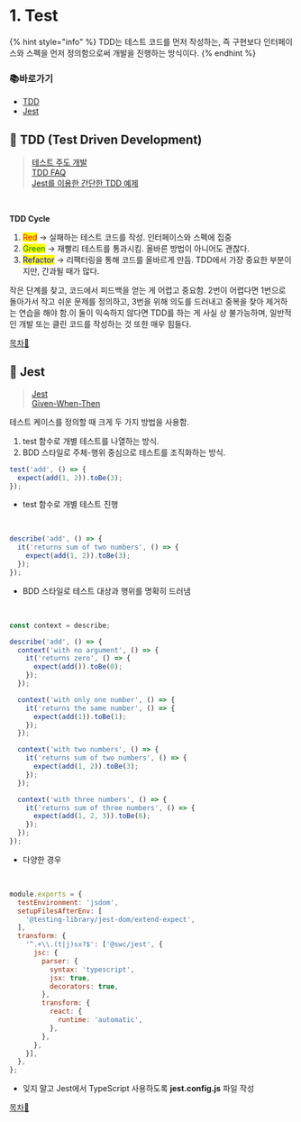 # 1. Test

{% hint style="info" %}
TDD는 테스트 코드를 먼저 작성하는, 즉 구현보다 인터페이스와 스펙을 먼저 정의함으로써 개발을 진행하는 방식이다.
{% endhint %}

### 📚바로가기

- [TDD](5.-test.md#tdd)
- [Jest](5.-test.md#jest)

## 📍 TDD (Test Driven Development)

> [테스트 주도 개발](https://github.com/ahastudio/til/blob/main/agile/test-driven-development.md)\
> [TDD FAQ](https://github.com/ahastudio/til/blob/main/blog/2016/12-03-tdd-faq.md)\
> [Jest를 이용한 간단한 TDD 예제](https://github.com/ahastudio/til/blob/main/jest/20201204-simple-tdd-example.md)

</br>

**TDD Cycle**

1. <mark style="color:red;">Red</mark> → 실패하는 테스트 코드를 작성. 인터페이스와 스펙에 집중
2. <mark style="color:green;">Green</mark> → 재빨리 테스트를 통과시킴. 올바른 방법이 아니어도 괜찮다.
3. <mark style="color:blue;">Refactor</mark> → 리팩터링을 통해 코드를 올바르게 만듬. TDD에서 가장 중요한 부분이지만, 간과될 때가 많다.

작은 단계를 찾고, 코드에서 피드백을 얻는 게 어렵고 중요함. 2번이 어렵다면 1번으로 돌아가서 작고 쉬운 문제를 정의하고, 3번을 위해 의도를 드러내고 중복을 찾아 제거하는 연습을 해야 함.이 둘이 익숙하지 않다면 TDD를 하는 게 사실 상 불가능하며, 일반적인 개발 또는 클린 코드를 작성하는 것 또한 매우 힘들다.

[목차🔺](5.-test.md#undefined)

## 📍 Jest

> [Jest](https://jestjs.io/)\
> [Given-When-Then](https://github.com/ahastudio/til/blob/main/blog/2018/12-08-given-when-then.md)

테스트 케이스를 정의할 때 크게 두 가지 방법을 사용함.

1. test 함수로 개별 테스트를 나열하는 방식.
2. BDD 스타일로 주체-행위 중심으로 테스트를 조직화하는 방식.

```typescript
test('add', () => {
  expect(add(1, 2)).toBe(3);
});
```

- test 함수로 개별 테스트 진행
</br>

```typescript
describe('add', () => {
  it('returns sum of two numbers', () => {
    expect(add(1, 2)).toBe(3);
  });
});
```

- BDD 스타일로 테스트 대상과 행위를 명확히 드러냄
</br>

```typescript
const context = describe;

describe('add', () => {
  context('with no argument', () => {
    it('returns zero', () => {
      expect(add()).toBe(0);
    });
  });

  context('with only one number', () => {
    it('returns the same number', () => {
      expect(add(1)).toBe(1);
    });
  });

  context('with two numbers', () => {
    it('returns sum of two numbers', () => {
      expect(add(1, 2)).toBe(3);
    });
  });

  context('with three numbers', () => {
    it('returns sum of three numbers', () => {
      expect(add(1, 2, 3)).toBe(6);
    });
  });
});
```

- 다양한 경우
</br>

```javascript
module.exports = {
  testEnvironment: 'jsdom',
  setupFilesAfterEnv: [
    '@testing-library/jest-dom/extend-expect',
  ],
  transform: {
    '^.+\\.(t|j)sx?$': ['@swc/jest', {
      jsc: {
        parser: {
          syntax: 'typescript',
          jsx: true,
          decorators: true,
        },
        transform: {
          react: {
            runtime: 'automatic',
          },
        },
      },
    }],
  },
};
```

- 잊지 말고 Jest에서 TypeScript 사용하도록 **jest.config.js** 파일 작성

[목차🔺](5.-test.md#undefined)
